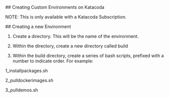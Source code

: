 ## Creating Custom Environments on Katacoda

NOTE: This is only available with a Katacoda Subscription.

## Creating a new Environment

1) Create a directory. This will be the name of the environment.

2) Within the directory, create a new directory called build

3) Within the build directory, create a series of bash scripts, prefixed with a number to indicate order. For example:

1_installpackages.sh

2_pulldockerimages.sh

3_pulldemos.sh
